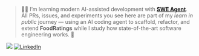


> 🧑‍💻 I’m learning modern AI-assisted development with **[SWE Agent](https://github.com/princeton-nlp/SWE-agent)**.  
> All PRs, issues, and experiments you see here are part of my *learn in public* journey — using an AI coding agent to scaffold, refactor, and extend **FoodRatings** while I study how state-of-the-art software engineering works. 🚀

<p align="left">
  <img src="https://img.shields.io/badge/Learning-SWE%20Agent-8A2BE2?logo=github&logoColor=white" />
  <a href="https://www.linkedin.com/in/msjammu/">
    <img src="https://img.shields.io/badge/Connect%20on-LinkedIn-0A66C2?logo=linkedin&logoColor=white" alt="LinkedIn">
  </a>  
</p>
